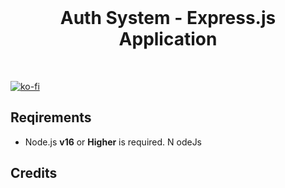<br>
<p align="center">
	<h1 align="center">
		Auth System - Express.js Application
	</h1>
<br/>

[![ko-fi](https://ko-fi.com/img/githubbutton_sm.svg)](https://ko-fi.com/T6T01APGOO)


## Reqirements

- Node.js **v16** or **Higher** is required.
N odeJs


## Credits 

